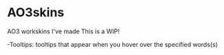 # AO3skins
AO3 workskins I've made
This is a WIP!

-Tooltips: tooltips that appear when you hover over the specified words(s)
